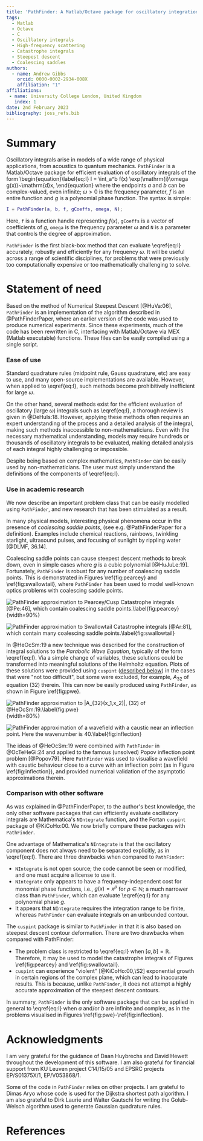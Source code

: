 ```yaml
---
title: 'PathFinder: A Matlab/Octave package for oscillatory integration'
tags:
  - Matlab
  - Octave
  - C
  - Oscillatory integrals
  - High-frequency scattering
  - Catastrophe integrals
  - Steepest descent
  - Coalescing saddles
authors:
  - name: Andrew Gibbs
    orcid: 0000-0002-2934-008X
    affiliation: "1"
affiliations:
 - name: University College London, United Kingdom
   index: 1
date: 2nd February 2023
bibliography: joss_refs.bib
---
```


# Summary

Oscillatory integrals arise in models of a wide range of physical applications, from acoustics to quantum mechanics. `PathFinder` is a Matlab/Octave package for efficient evaluation of oscillatory integrals of the form
\begin{equation}\label{eq:I}
I = \int_a^b f(x) \exp(\mathrm{i}\omega g(x))~\mathrm{d}x,
\end{equation}
where the endpoints $a$ and $b$ can be complex-valued, even infinite; $\omega>0$ is the frequency parameter, $f$ is an entire function and $g$ is a polynomial phase function. The syntax is simple:
```matlab
I = PathFinder(a, b, f, gCoeffs, omega, N);
```
Here, `f` is a function handle representing $f(x)$, `gCoeffs` is a vector of coefficients of $g$, `omega` is the frequency parameter $\omega$ and `N` is a parameter that controls the degree of approximation.

`PathFinder` is the first black-box method that can evaluate \eqref{eq:I} accurately, robustly and efficiently for any frequency $\omega$. It will be useful across a range of scientific disciplines, for problems that were previously too computationally expensive or too mathematically challenging to solve.

# Statement of need

Based on the method of Numerical Steepest Descent [@HuVa:06], `PathFinder` is an implementation of the algorithm described in @PathFinderPaper, where an earlier version of the code was used to produce numerical experiments. Since these experiments, much of the code has been rewritten in C, interfacing with Matlab/Octave via MEX (Matlab executable) functions. These files can be easily compiled using a single script.

### Ease of use

Standard quadrature rules (midpoint rule, Gauss quadrature, etc) are easy to use, and many open-source implementations are available. However, when applied to \eqref{eq:I}, such methods become prohibitively inefficient for large $\omega$.

On the other hand, several methods exist for the efficient evaluation of oscillatory (large $\omega$) integrals such as \eqref{eq:I}, a thorough review is given in @DeHuIs:18. However, applying these methods often requires an expert understanding of the process and a detailed analysis of the integral, making such methods inaccessible to non-mathematicians. Even with the necessary mathematical understanding, models may require hundreds or thousands of oscillatory integrals to be evaluated, making detailed analysis of each integral highly challenging or impossible.

Despite being based on complex mathematics, `PathFinder` can be easily used by non-mathematicians. The user must simply understand the definitions of the components of \eqref{eq:I}.

### Use in academic research

We now describe an important problem class that can be easily modelled using `PathFinder`, and new research that has been stimulated as a result.

In many physical models, interesting physical phenomena occur in the presence of *coalescing saddle points*, (see e.g. @PathFinderPaper for a definition). Examples include chemical reactions, rainbows, twinkling starlight, ultrasound pulses, and focusing of sunlight by rippling water [@DLMF, 36.14].

Coalescing saddle points can cause steepest descent methods to break down, even in simple cases where $g$ is a cubic polynomial [@HuJuLe:19]. Fortunately, `PathFinder` is robust for any number of coalescing saddle points. This is demonstrated in Figures \ref{fig:pearcey} and \ref{fig:swallowtail}, where `PathFinder` has been used to model well-known optics problems with coalescing saddle points.

![PathFinder approximation to Pearcey/Cusp Catastrophe integrals [@Pe:46], which contain coalescing saddle points.\label{fig:pearcey}](../../examples/cusp.png){width=90%}

![PathFinder approximation to Swallowtail Catastrophe integrals [@Ar:81], which contain many coalescing saddle points.\label{fig:swallowtail}](../../examples/swallowtail.png)

In @HeOcSm:19 a new technique was described for the construction of integral solutions to the *Parabolic Wave Equation*, typically of the form \eqref{eq:I}. Via a simple change of variables, these solutions could be transformed into meaningful solutions of the Helmholtz equation. Plots of these solutions were provided using `cuspint` ([described below](#comparison-with-other-software)) in the cases that were "not too difficult", but some were excluded, for example, $A_{32}$ of equation (32) therein. This can now be easily produced using `PathFinder`, as shown in Figure \ref{fig:pwe}.

![PathFinder approximation to $|A_{32}(x_1,x_2)|$, (32) of @HeOcSm:19.\label{fig:pwe}](A32.png){width=80%}

![PathFinder approximation of a wavefield with a caustic near an inflection point. Here the wavenumber is $40$.\label{fig:inflection}](HelmSol_k40_joss.png)

The ideas of @HeOcSm:19 were combined with `PathFinder` in @OcTeHeGi:24 and applied to the famous (unsolved) Popov inflection point problem [@Popov79]. Here `PathFinder` was used to visualise a wavefield with caustic behaviour close to a curve with an inflection point (as in Figure \ref{fig:inflection}), and provided numerical validation of the asymptotic approximations therein.

### Comparison with other software

As was explained in @PathFinderPaper, to the author's best knowledge, the only other software packages that can efficiently evaluate oscillatory integrals are Mathematica's `NIntegrate` function, and the Fortan `cuspint` package of @KiCoHo:00. We now briefly compare these packages with `PathFinder`.

One advantage of Mathematica's `NIntegrate` is that the oscillatory component does not always need to be separated explicitly, as in \eqref{eq:I}. There are three drawbacks when compared to `PathFinder`:

- `NIntegrate` is not open source; the code cannot be seen or modified, and one must acquire a license to use it. 
- `NIntegrate` only appears to have a frequency-independent cost for monomial phase functions, i.e., $g(x)=x^\rho$ for $\rho\in\mathbb{N}$; a much narrower class than `PathFinder`, which can evaluate \eqref{eq:I} for any polynomial phase $g$. 
- It appears that `NIntegrate` requires the integration range to be finite, whereas `PathFinder` can evaluate integrals on an unbounded contour.

The `cuspint` package is similar to `PathFinder` in that it is also based on steepest descent contour deformation. There are two drawbacks when compared with PathFinder:

- The problem class is restricted to \eqref{eq:I} when $[a,b]=\mathbb{R}$. Therefore, it may be used to model the catastrophe integrals of Figures \ref{fig:pearcey} and \ref{fig:swallowtail}.
- `cuspint` can experience "violent" [@KiCoHo:00,\S2] exponential growth in certain regions of the complex plane, which can lead to inaccurate results. This is because, unlike `PathFinder`, it does not attempt a highly accurate approximation of the steepest descent contours.

In summary, `PathFinder` is the only software package that can be applied in general to \eqref{eq:I} when $a$ and/or $b$ are infinite and complex, as in the problems visualised in Figures \ref{fig:pwe}-\ref{fig:inflection}.

# Acknowledgments

I am very grateful for the guidance of Daan Huybrechs and David Hewett throughout the development of this software. I am also grateful for financial support from KU Leuven project C14/15/05 and EPSRC projects EP/S01375X/1, EP/V053868/1.

Some of the code in `PathFinder` relies on other projects. I am grateful to Dimas Aryo whose code is used for the Dijkstra shortest path algorithm. I am also grateful to Dirk Laurie and Walter Gautschi for writing the Golub-Welsch algorithm used to generate Gaussian quadrature rules.

# References
